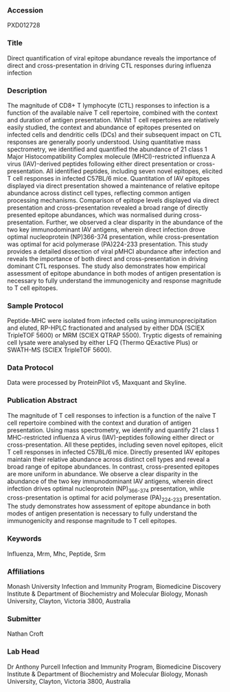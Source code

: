 ### Accession
PXD012728

### Title
Direct quantification of viral epitope abundance reveals the importance of direct and cross-presentation in driving CTL responses during influenza infection

### Description
The magnitude of CD8+ T lymphocyte (CTL) responses to infection is a function of the available naïve T cell repertoire, combined with the context and duration of antigen presentation. Whilst T cell repertoires are relatively easily studied, the context and abundance of epitopes presented on infected cells and dendritic cells (DCs) and their subsequent impact on CTL responses are generally poorly understood. Using quantitative mass spectrometry, we identified and quantified the abundance of 21 class 1 Major Histocompatibility Complex molecule (MHCI)-restricted influenza A virus (IAV)-derived peptides following either direct presentation or cross-presentation. All identified peptides, including seven novel epitopes, elicited T cell responses in infected C57BL/6 mice. Quantitation of IAV epitopes displayed via direct presentation showed a maintenance of relative epitope abundance across distinct cell types, reflecting common antigen processing mechanisms. Comparison of epitope levels displayed via direct presentation and cross-presentation revealed a broad range of directly presented epitope abundances, which was normalised during cross-presentation. Further, we observed a clear disparity in the abundance of the two key immunodominant IAV antigens, wherein direct infection drove optimal nucleoprotein (NP)366-374 presentation, while cross-presentation was optimal for acid polymerase (PA)224-233 presentation. This study provides a detailed dissection of viral pMHCI abundance after infection and reveals the importance of both direct and cross-presentation in driving dominant CTL responses. The study also demonstrates how empirical assessment of epitope abundance in both modes of antigen presentation is necessary to fully understand the immunogenicity and response magnitude to T cell epitopes.

### Sample Protocol
Peptide-MHC were isolated from infected cells using immunoprecipitation and eluted, RP-HPLC fractionated and analysed by either DDA (SCIEX TripleTOF 5600) or MRM (SCIEX QTRAP 5500). Tryptic digests of remaining cell lysate were analysed by either LFQ (Thermo QExactive Plus) or SWATH-MS (SCIEX TripleTOF 5600).

### Data Protocol
Data were processed by ProteinPilot v5, Maxquant and Skyline.

### Publication Abstract
The magnitude of T cell responses to infection is a function of the na&#xef;ve T cell repertoire combined with the context and duration of antigen presentation. Using mass spectrometry, we identify and quantify 21 class 1 MHC-restricted influenza A virus (IAV)-peptides following either direct or cross-presentation. All these peptides, including seven novel epitopes, elicit T cell responses in infected C57BL/6 mice. Directly presented IAV epitopes maintain their relative abundance across distinct cell types and reveal a broad range of epitope abundances. In contrast, cross-presented epitopes are more uniform in abundance. We observe a clear disparity in the abundance of the two key immunodominant IAV antigens, wherein direct infection drives optimal nucleoprotein (NP)<sub>366-374</sub> presentation, while cross-presentation is optimal for acid polymerase (PA)<sub>224-233</sub> presentation. The study demonstrates how assessment of epitope abundance in both modes of antigen presentation is necessary to fully understand the immunogenicity and response magnitude to T cell epitopes.

### Keywords
Influenza, Mrm, Mhc, Peptide, Srm

### Affiliations
Monash University
Infection and Immunity Program, Biomedicine Discovery Institute & Department of Biochemistry and Molecular Biology, Monash University, Clayton, Victoria 3800, Australia

### Submitter
Nathan Croft

### Lab Head
Dr Anthony Purcell
Infection and Immunity Program, Biomedicine Discovery Institute & Department of Biochemistry and Molecular Biology, Monash University, Clayton, Victoria 3800, Australia


